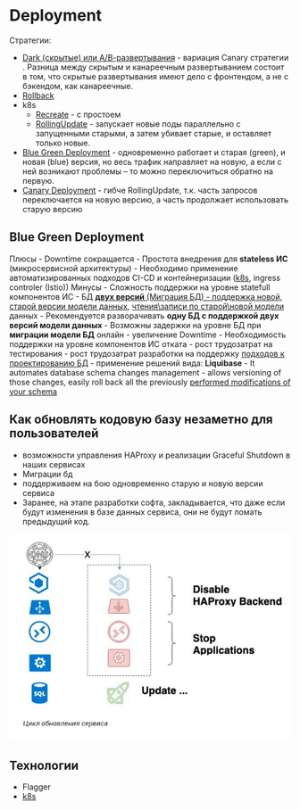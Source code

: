 # Deployment

Стратегии:

- [Dark (скрытые) или А/В-развертывания](https://temofeev.ru/info/articles/strategii-deploya-v-kubernetes-rolling-recreate-blue-green-canary-dark-a-b-testirovanie/) - вариация Canary стратегии . Разница между скрытым и канареечным развертыванием состоит в том, что скрытые развертывания имеют дело с фронтендом, а не с бэкендом, как канареечные.
- [Rollback](pattern.rollback.md)
- k8s
	- [Recreate](https://rtfm.co.ua/kubernetes-tipy-deployment-strategies-i-argo-rollouts/) - с простоем
	- [RollingUpdate](https://rtfm.co.ua/kubernetes-tipy-deployment-strategies-i-argo-rollouts/) - запускает новые поды параллельно с запущенными старыми, а затем убивает старые, и оставляет только новые.
- [Blue Green Deployment](https://docs.oracle.com/en/solutions/mod-app-deploy-strategies-oci/index.html#GUID-2207DEDA-718D-4264-B851-144EBF0E57CF) - одновременно работает и старая (green), и новая (blue) версия, но весь трафик направляет на новую, а если с ней возникают проблемы – то можно переключиться обратно на первую.
- [Canary Deployment](https://docs.oracle.com/en/solutions/mod-app-deploy-strategies-oci/index.html#GUID-2207DEDA-718D-4264-B851-144EBF0E57CF) - гибче RollingUpdate, т.к. часть запросов переключается на новую версию, а часть продолжает использовать старую версию

## Blue Green Deployment

Плюсы
	- Downtime сокращается
	- Простота внедрения для __stateless ИС__ (микросервисной архитектуры) 
	- Необходимо применение автоматизированных подходов CI-CD и контейнеризации ([k8s](../../technology/ci-cd/k8s.md), ingress controler (Istio))
Минусы
	- Сложность поддержки на уровне statefull компонентов ИС - БД [__двух версий__ (Миграция БД) - поддержка новой, старой версии модели данных](https://habr.com/ru/post/309832/), [чтения\записи по старой\новой модели](https://learn.microsoft.com/en-us/answers/questions/159546/sql-server-zero-downtime-blue-green-deployment) данных
		- Рекомендуется разворачивать __одну БД с поддержкой двух версий модели данных__
		- Возможны задержки на уровне БД при __миграции модели БД__ онлайн - увеличение Downtime
	- Необходимость поддержки на уровне компонентов ИС отката
		- рост трудозатрат на тестирования
		- рост трудозатрат разработки на поддержку [подходов к проектированию БД](https://habr.com/ru/company/nixys/blog/481932/)
			- применение решений вида: __Liquibase__
				- It automates database schema changes management
				- allows versioning of those changes, easily roll back all the previously [performed modifications of your schema](https://piotrminkowski.com/2021/02/18/blue-green-deployment-with-a-database-on-kubernetes/)

## Как обновлять кодовую базу незаметно для пользователей

- возможности управления HAProxy и реализации Graceful Shutdown в наших сервисах
- Миграции бд
- поддерживаем на бою одновременно старую и новую версии сервиса
- Заранее, на этапе разработки софта, закладывается, что даже если будут изменения в базе данных сервиса, они не будут ломать предыдущий код.

![scheme](../../img/pattern/deploy/deploy.update.jpg)

## Технологии

- Flagger
- [k8s](../../technology/ci-cd/k8s.md)